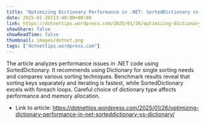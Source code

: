 ```yaml
---
title: "Optimizing Dictionary Performance in .NET: SortedDictionary vs. Dictionary"
date: 2025-01-26T13:40:00+00:00
link: https://dotnettips.wordpress.com/2025/01/26/optimizing-dictionary-performance-in-net-sorteddictionary-vs-dictionary/
showShare: false
showReadTime: false
thumbnail: images/dotnet.png
tags: ["dotnettips.wordpress.com"]
---
```

The article analyzes performance issues in .NET code using SortedDictionary. It recommends using Dictionary for single sorting needs and compares various sorting techniques. Benchmark results reveal that sorting keys separately and iterating is fastest, while SortedDictionary excels with foreach loops. Careful choice of dictionary type affects performance and memory allocation.

- Link to article: https://dotnettips.wordpress.com/2025/01/26/optimizing-dictionary-performance-in-net-sorteddictionary-vs-dictionary/